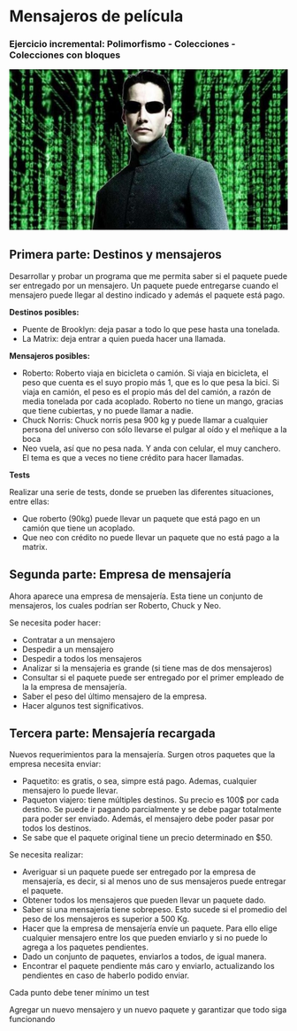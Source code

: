 # Mensajeros de película

### Ejercicio incremental: Polimorfismo - Colecciones - Colecciones con bloques 

![](matrix.jpeg)

## Primera parte: Destinos y mensajeros

Desarrollar y probar un programa que me permita saber si el paquete puede ser entregado por un mensajero. Un paquete puede entregarse cuando el mensajero puede llegar al destino indicado y además el paquete está pago.

**Destinos posibles:**

- Puente de Brooklyn: deja pasar a todo lo que pese hasta una tonelada.
- La Matrix: deja entrar a quien pueda hacer una llamada.

**Mensajeros posibles:**

- Roberto: Roberto viaja en bicicleta o camión. Si viaja en bicicleta, el peso que cuenta es el suyo propio más 1, que es lo que pesa la bici. Si viaja en camión, el peso es el propio más del del camión, a razón de media tonelada por cada acoplado. Roberto no tiene un mango, gracias que tiene cubiertas, y no puede llamar a nadie.
- Chuck Norris: Chuck norris pesa 900 kg y puede llamar a cualquier persona del universo con sólo llevarse el pulgar al oído y el meñique a la boca
- Neo vuela, así que no pesa nada. Y anda con celular, el muy canchero. El tema es que a veces no tiene crédito para hacer llamadas.

**Tests**

Realizar una serie de tests, donde se prueben las diferentes situaciones, entre ellas:

* Que roberto (90kg) puede llevar un paquete que está pago en un camión que tiene un acoplado.
* Que neo con crédito no puede llevar un paquete que no está pago a la matrix.

## Segunda parte: Empresa de mensajería 

Ahora aparece una empresa de mensajería. Esta tiene un conjunto de mensajeros, los cuales podrían ser Roberto, Chuck y Neo. 

Se necesita poder hacer:

- Contratar a un mensajero
- Despedir a un mensajero
- Despedir a todos los mensajeros
- Analizar si la mensajeria es grande (si tiene mas de dos mensajeros)
- Consultar si el paquete puede ser entregado por el primer empleado de la la empresa de mensajería. 
- Saber el peso del último mensajero de la empresa. 
- Hacer algunos test significativos.


## Tercera parte: Mensajería  recargada

Nuevos requerimientos para la mensajería. Surgen otros paquetes que la empresa necesita enviar:
- Paquetito: es gratis, o sea, simpre está pago. Ademas, cualquier mensajero lo puede llevar.
- Paqueton viajero: tiene múltiples destinos. Su precio es 100$ por cada destino. Se puede ir pagando parcialmente y se debe pagar totalmente para poder ser enviado. Además, el mensajero debe poder pasar por todos los destinos.
- Se sabe que el paquete original tiene un precio determinado en $50.

Se necesita realizar:
- Averiguar si un paquete puede ser entregado por la empresa de mensajería, es decir, si al menos uno de sus mensajeros puede entregar el paquete.
- Obtener todos los mensajeros que pueden llevar un paquete dado. 
- Saber si una mensajería tiene sobrepeso. Esto sucede si el promedio del peso de los mensajeros es superior a 500 Kg. 
- Hacer que la empresa de mensajería envíe un paquete. Para ello elige cualquier mensajero entre los que pueden enviarlo y si no puede lo agrega a los paquetes pendientes.
- Dado un conjunto de paquetes, enviarlos a todos, de igual manera.
- Encontrar el paquete pendiente más caro y enviarlo, actualizando los pendientes en caso de haberlo podido enviar.

Cada punto debe tener mínimo un test

Agregar un nuevo mensajero y un nuevo paquete y garantizar que todo siga funcionando
